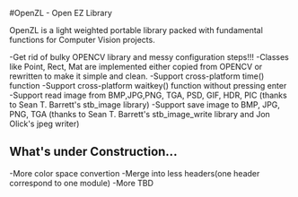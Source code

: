 #OpenZL - Open EZ Library

OpenZL is a light weighted portable library packed with fundamental functions for Computer Vision projects.

-Get rid of bulky OPENCV library and messy configuration steps!!!
-Classes like Point, Rect, Mat are implemented either copied from OPENCV or rewritten to make it simple and clean.
-Support cross-platform time() function
-Support cross-platform waitkey() function without pressing enter
-Support read image from BMP,JPG,PNG, TGA, PSD, GIF, HDR, PIC (thanks to Sean T. Barrett's stb_image library)
-Support save image to BMP, JPG, PNG, TGA (thanks to Sean T. Barrett's stb_image_write library and Jon Olick's jpeg writer)

## What's under Construction...
-More color space convertion
-Merge into less headers(one header correspond to one module)
-More TBD